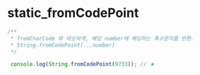 # static_fromCodePoint

```js
/**
 * fromCharCode 와 비슷하게, 해당 number에 해당하는 특수문자를 반환.
 * String.fromCodePoint(...number)
 */

 console.log(String.fromCodePoint(9733)); // ★
```